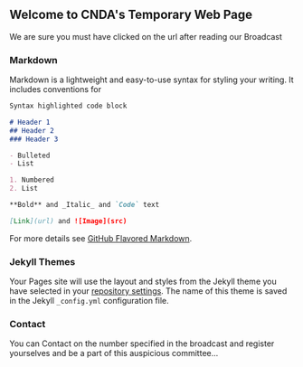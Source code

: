 ## Welcome to CNDA's Temporary Web Page

We are sure you must have clicked on the url after reading our Broadcast

### Markdown

Markdown is a lightweight and easy-to-use syntax for styling your writing. It includes conventions for

```markdown
Syntax highlighted code block

# Header 1
## Header 2
### Header 3

- Bulleted
- List

1. Numbered
2. List

**Bold** and _Italic_ and `Code` text

[Link](url) and ![Image](src)
```

For more details see [GitHub Flavored Markdown](https://guides.github.com/features/mastering-markdown/).

### Jekyll Themes

Your Pages site will use the layout and styles from the Jekyll theme you have selected in your [repository settings](https://github.com/RohiFernandes/CODERS-AND-DEVELOPERS-ASSOCIATION/settings). The name of this theme is saved in the Jekyll `_config.yml` configuration file.

### Contact

You can Contact on the number specified in the broadcast and register yourselves and be a part of this auspicious committee... 
